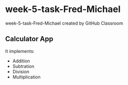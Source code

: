 # week-5-task-Fred-Michael
week-5-task-Fred-Michael created by GitHub Classroom

## Calculator App
It implements:

- Addition
- Subtration
- Division
- Multiplication
